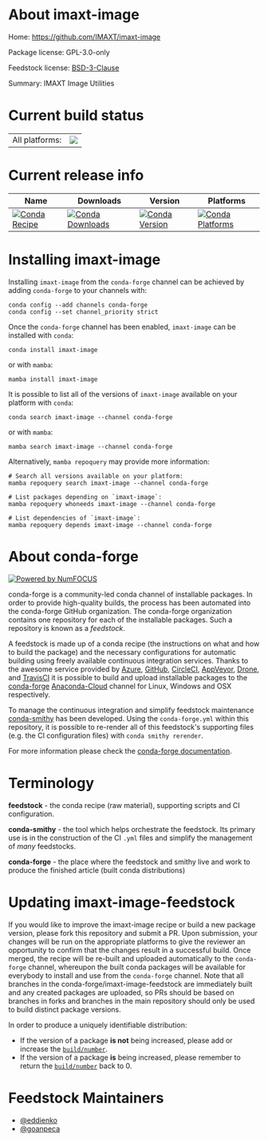 About imaxt-image
=================

Home: https://github.com/IMAXT/imaxt-image

Package license: GPL-3.0-only

Feedstock license: [BSD-3-Clause](https://github.com/conda-forge/imaxt-image-feedstock/blob/main/LICENSE.txt)

Summary: IMAXT Image Utilities

Current build status
====================


<table><tr><td>All platforms:</td>
    <td>
      <a href="https://dev.azure.com/conda-forge/feedstock-builds/_build/latest?definitionId=17087&branchName=main">
        <img src="https://dev.azure.com/conda-forge/feedstock-builds/_apis/build/status/imaxt-image-feedstock?branchName=main">
      </a>
    </td>
  </tr>
</table>

Current release info
====================

| Name | Downloads | Version | Platforms |
| --- | --- | --- | --- |
| [![Conda Recipe](https://img.shields.io/badge/recipe-imaxt--image-green.svg)](https://anaconda.org/conda-forge/imaxt-image) | [![Conda Downloads](https://img.shields.io/conda/dn/conda-forge/imaxt-image.svg)](https://anaconda.org/conda-forge/imaxt-image) | [![Conda Version](https://img.shields.io/conda/vn/conda-forge/imaxt-image.svg)](https://anaconda.org/conda-forge/imaxt-image) | [![Conda Platforms](https://img.shields.io/conda/pn/conda-forge/imaxt-image.svg)](https://anaconda.org/conda-forge/imaxt-image) |

Installing imaxt-image
======================

Installing `imaxt-image` from the `conda-forge` channel can be achieved by adding `conda-forge` to your channels with:

```
conda config --add channels conda-forge
conda config --set channel_priority strict
```

Once the `conda-forge` channel has been enabled, `imaxt-image` can be installed with `conda`:

```
conda install imaxt-image
```

or with `mamba`:

```
mamba install imaxt-image
```

It is possible to list all of the versions of `imaxt-image` available on your platform with `conda`:

```
conda search imaxt-image --channel conda-forge
```

or with `mamba`:

```
mamba search imaxt-image --channel conda-forge
```

Alternatively, `mamba repoquery` may provide more information:

```
# Search all versions available on your platform:
mamba repoquery search imaxt-image --channel conda-forge

# List packages depending on `imaxt-image`:
mamba repoquery whoneeds imaxt-image --channel conda-forge

# List dependencies of `imaxt-image`:
mamba repoquery depends imaxt-image --channel conda-forge
```


About conda-forge
=================

[![Powered by
NumFOCUS](https://img.shields.io/badge/powered%20by-NumFOCUS-orange.svg?style=flat&colorA=E1523D&colorB=007D8A)](https://numfocus.org)

conda-forge is a community-led conda channel of installable packages.
In order to provide high-quality builds, the process has been automated into the
conda-forge GitHub organization. The conda-forge organization contains one repository
for each of the installable packages. Such a repository is known as a *feedstock*.

A feedstock is made up of a conda recipe (the instructions on what and how to build
the package) and the necessary configurations for automatic building using freely
available continuous integration services. Thanks to the awesome service provided by
[Azure](https://azure.microsoft.com/en-us/services/devops/), [GitHub](https://github.com/),
[CircleCI](https://circleci.com/), [AppVeyor](https://www.appveyor.com/),
[Drone](https://cloud.drone.io/welcome), and [TravisCI](https://travis-ci.com/)
it is possible to build and upload installable packages to the
[conda-forge](https://anaconda.org/conda-forge) [Anaconda-Cloud](https://anaconda.org/)
channel for Linux, Windows and OSX respectively.

To manage the continuous integration and simplify feedstock maintenance
[conda-smithy](https://github.com/conda-forge/conda-smithy) has been developed.
Using the ``conda-forge.yml`` within this repository, it is possible to re-render all of
this feedstock's supporting files (e.g. the CI configuration files) with ``conda smithy rerender``.

For more information please check the [conda-forge documentation](https://conda-forge.org/docs/).

Terminology
===========

**feedstock** - the conda recipe (raw material), supporting scripts and CI configuration.

**conda-smithy** - the tool which helps orchestrate the feedstock.
                   Its primary use is in the construction of the CI ``.yml`` files
                   and simplify the management of *many* feedstocks.

**conda-forge** - the place where the feedstock and smithy live and work to
                  produce the finished article (built conda distributions)


Updating imaxt-image-feedstock
==============================

If you would like to improve the imaxt-image recipe or build a new
package version, please fork this repository and submit a PR. Upon submission,
your changes will be run on the appropriate platforms to give the reviewer an
opportunity to confirm that the changes result in a successful build. Once
merged, the recipe will be re-built and uploaded automatically to the
`conda-forge` channel, whereupon the built conda packages will be available for
everybody to install and use from the `conda-forge` channel.
Note that all branches in the conda-forge/imaxt-image-feedstock are
immediately built and any created packages are uploaded, so PRs should be based
on branches in forks and branches in the main repository should only be used to
build distinct package versions.

In order to produce a uniquely identifiable distribution:
 * If the version of a package **is not** being increased, please add or increase
   the [``build/number``](https://docs.conda.io/projects/conda-build/en/latest/resources/define-metadata.html#build-number-and-string).
 * If the version of a package **is** being increased, please remember to return
   the [``build/number``](https://docs.conda.io/projects/conda-build/en/latest/resources/define-metadata.html#build-number-and-string)
   back to 0.

Feedstock Maintainers
=====================

* [@eddienko](https://github.com/eddienko/)
* [@goanpeca](https://github.com/goanpeca/)

